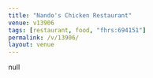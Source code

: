 ```yaml
---
title: "Nando's Chicken Restaurant"
venue: v13906
tags: [restaurant, food, "fhrs:694151"]
permalink: /v/13906/
layout: venue
---
```

null